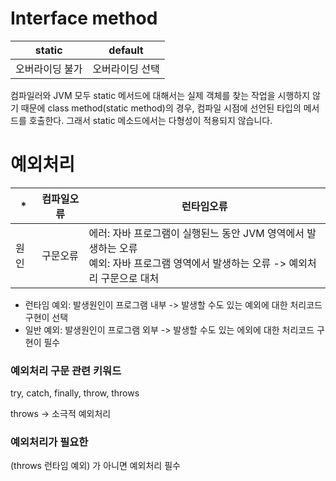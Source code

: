 # Interface method
| static   | default  |
|----------|----------|
| 오버라이딩 불가 | 오버라이딩 선택 |
컴파일러와 JVM 모두 static 메서드에 대해서는 실제 객체를 찾는 작업을 시행하지 않기 때문에 class method(static method)의 경우, 컴파일 시점에 선언된 타입의 메서드를 호출한다. 그래서 static 메소드에서는 다형성이 적용되지 않습니다.


# 예외처리
| *   | 컴파일오류 | 런타임오류                                                                              |
|-----|------|------------------------------------------------------------------------------------|
| 원인  | 구문오류 | 에러: 자바 프로그램이 실행된느 동안 JVM 영역에서 발생하는 오류 <br>예외: 자바 프로그램 영역에서 발생하는 오류 -> 예외처리 구문으로 대처 |
- 런타임 예외: 발생원인이 프로그램 내부 -> 발생할 수도 있는 예외에 대한 처리코드 구현이 선택
- 일반 예외: 발생원인이 프로그램 외부 -> 발생할 수도 있는 에외에 대한 처리코드 구현이 필수

### 예외처리 구문 관련 키워드
try, catch, finally, throw, throws

throws -> 소극적 예외처리
### 예외처리가 필요한 
(throws 런타임 예외) 가 아니면 예외처리 필수


